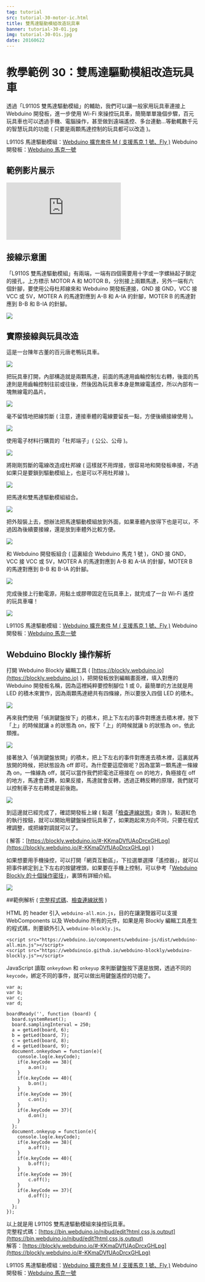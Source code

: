 ```yaml
---
tag: tutorial
src: tutorial-30-motor-ic.html
title: 雙馬達驅動模組改造玩具車
banner: tutorial-30-01.jpg
img: tutorial-30-01s.jpg
date: 20160622
---
```


<!-- @@master  = ../../_layout.html-->

<!-- @@block  =  meta-->

<title>教學範例 30：雙馬達驅動模組改造玩具車 :::: Webduino = Web × Arduino</title>

<meta name="description" content="透過「馬達驅動模組」的輔助，我們可以讓一般家用玩具車連接上 Webduino 開發板，進一步使用 Wi-Fi 來操控玩具車，簡簡單單幾個步驟，百元玩具車也可以透過手機、電腦操作，甚至做到遠端遙控、多台連動...等動輒數千元的智慧玩具的功能。">

<meta itemprop="description" content="透過「馬達驅動模組」的輔助，我們可以讓一般家用玩具車連接上 Webduino 開發板，進一步使用 Wi-Fi 來操控玩具車，簡簡單單幾個步驟，百元玩具車也可以透過手機、電腦操作，甚至做到遠端遙控、多台連動...等動輒數千元的智慧玩具的功能。">

<meta property="og:description" content="透過「馬達驅動模組」的輔助，我們可以讓一般家用玩具車連接上 Webduino 開發板，進一步使用 Wi-Fi 來操控玩具車，簡簡單單幾個步驟，百元玩具車也可以透過手機、電腦操作，甚至做到遠端遙控、多台連動...等動輒數千元的智慧玩具的功能。">

<meta property="og:title" content="教學範例 30：雙馬達驅動模組改造玩具車" >

<meta property="og:url" content="https://webduino.io/tutorials/tutorial-30-motor-ic.html">

<meta property="og:image" content="https://webduino.io/img/tutorials/tutorial-30-01s.jpg">

<meta itemprop="image" content="https://webduino.io/img/tutorials/tutorial-30-01s.jpg">

<include src="../_include-tutorials.html"></include>

<!-- @@close-->

<!-- @@block  =  preAndNext-->

<include src="../_include-tutorials-content.html"></include>

<!-- @@close-->

<!-- @@block  =  tutorials-->

# 教學範例 30：雙馬達驅動模組改造玩具車

透過「L9110S 雙馬達驅動模組」的輔助，我們可以讓一般家用玩具車連接上 Webduino 開發板，進一步使用 Wi-Fi 來操控玩具車，簡簡單單幾個步驟，百元玩具車也可以透過手機、電腦操作，甚至做到遠端遙控、多台連動...等動輒數千元的智慧玩具的功能 ( 只要是兩顆馬達控制的玩具都可以改造 )。 

<div class="buy-this">
	<span>L9110S 馬達驅動模組：<a href="https://webduino.io/buy/webduino-expansion-m.html" target="_blank">Webduino 擴充套件 M ( 支援馬克 1 號、Fly )</a></span>
	<span>Webduino 開發板：<a href="https://webduino.io/buy/component-webduino-v1.html" target="_blank">Webduino 馬克一號</a></span>
</div>

## 範例影片展示

<iframe class="youtube" src="https://www.youtube.com/embed/twdVMSYF4rQ" frameborder="0" allowfullscreen></iframe>

## 接線示意圖

「L9110S 雙馬達驅動模組」有兩端，一端有四個需要用十字或一字螺絲起子鎖定的接孔，上方標示 MOTOR A 和 MOTOR B，分別接上兩顆馬達，另外一端有六個針腳，要使用公母杜邦線來和 Webduino 開發板連接，GND 接 GND，VCC 接 VCC 或 5V，MOTER A 的馬達對應到 A-B 和 A-IA 的針腳，MOTER B 的馬達對應到 B-B 和 B-IA 的針腳。

![](../img/tutorials/tutorial-30-02.jpg)

## 實際接線與玩具改造

這是一台陳年古董的百元唐老鴨玩具車。

![](../img/tutorials/tutorial-30-03.jpg)

把玩具車打開，內部構造就是兩顆馬達，前面的馬達用齒輪控制左右轉，後面的馬達則是用齒輪控制往前或往後，然後因為玩具車本身是無線電遙控，所以內部有一塊無線電的晶片。

![](../img/tutorials/tutorial-30-04.jpg)

毫不留情地把線剪斷 ( 注意，連接車體的電線要留長一點，方便後續接線使用 )。

![](../img/tutorials/tutorial-30-05.jpg)

使用電子材料行購買的「杜邦端子」( 公公、公母 )。

![](../img/tutorials/tutorial-30-06.jpg)

將剛剛剪斷的電線改造成杜邦線 ( 這樣就不用焊接，很容易地和開發板串接，不過如果只是要鎖到驅動模組上，也是可以不用杜邦線 )。

![](../img/tutorials/tutorial-30-07.jpg)

把馬達和雙馬達驅動模組組合。

![](../img/tutorials/tutorial-30-08.jpg)

把外殼裝上去，想辦法把馬達驅動模組放到外面，如果車體內放得下也是可以，不過因為後續要接線，還是放到車體外比較方便。

![](../img/tutorials/tutorial-30-09.jpg)

和 Webduino 開發板組合 ( 這裏組合 Webduino 馬克 1 號 )，GND 接 GND，VCC 接 VCC 或 5V，MOTER A 的馬達對應到 A-B 和 A-IA 的針腳，MOTER B 的馬達對應到 B-B 和 B-IA 的針腳。

![](../img/tutorials/tutorial-30-10.jpg)

完成後接上行動電源，用黏土或膠帶固定在玩具車上，就完成了一台 Wi-Fi 遙控的玩具車囉！

![](../img/tutorials/tutorial-30-11.jpg)

<div class="buy-this">
	<span>L9110S 馬達驅動模組：<a href="https://webduino.io/buy/webduino-expansion-m.html" target="_blank">Webduino 擴充套件 M ( 支援馬克 1 號、Fly )</a></span>
	<span>Webduino 開發板：<a href="https://webduino.io/buy/component-webduino-v1.html" target="_blank">Webduino 馬克一號</a></span>
</div>

## Webduino Blockly 操作解析

打開 Webduino Blockly 編輯工具 ( [https://blockly.webduino.io](https://blockly.webduino.io) )，把開發板放到編輯畫面裡，填入對應的 Webduino 開發板名稱，因為這裡純粹要控制腳位 1 或 0，最簡單的方法就是用 LED 的積木來實作，因為兩顆馬達總共有四條線，所以要放入四個 LED 的積木。

![](../img/tutorials/tutorial-30-12.jpg)

再來我們使用「偵測鍵盤按下」的積木，把上下左右的事件對應進去積木裡，按下「上」的時候就讓 a 的狀態為 on，按下「上」的時候就讓 b 的狀態為 on，依此類推。

![](../img/tutorials/tutorial-30-13.jpg)

接著放入「偵測鍵盤放開」的積木，把上下左右的事件對應進去積木裡，這裏就再放開的時候，把狀態設為 off 即可。為什麼要這麼做呢？因為當第一顆馬達一條線為 on，一條線為 off，就可以當作我們把電池正極接在 on 的地方，負極接在 off 的地方，馬達會正轉，如果反接，馬達就會反轉，透過正轉反轉的原理，我們就可以控制車子左右轉或是前後跑。

![](../img/tutorials/tutorial-30-14.jpg)

到這邊就已經完成了，確認開發板上線 ( 點選「[檢查連線狀態](https://webduino.io/device.html)」查詢 )，點選紅色的執行按鈕，就可以開始用鍵盤操控玩具車了，如果跑起來方向不同，只要在程式裡調整，或把線對調就可以了。

( 解答：[https://blockly.webduino.io/#-KKmaDVfUAoDrcxGHLpg](https://blockly.webduino.io/#-KKmaDVfUAoDrcxGHLpg) )

如果想要用手機操控，可以打開「網頁互動區」，下拉選單選擇「遙控器」，就可以把事件綁定到上下左右的按鍵裡頭，如果要在手機上控制，可以參考「[Webduino Blockly 的十個操作密技](https://webduino.io/tutorials/info-11-feature.html)」，裏頭有詳細介紹。

![](../img/tutorials/tutorial-30-15.jpg)

##範例解析 ( [完整程式碼](https://bin.webduino.io/vohen/1/edit?html,css,js,output)、[檢查連線狀態](https://webduino.io/device.html) )

HTML 的 header 引入 `webduino-all.min.js`，目的在讓瀏覽器可以支援 WebComponents 以及 Webduino 所有的元件，如果是用 Blockly 編輯工具產生的程式碼，則要額外引入 `webduino-blockly.js`。

	<script src="https://webduino.io/components/webduino-js/dist/webduino-all.min.js"></script>
	<script src="https://webduinoio.github.io/webduino-blockly/webduino-blockly.js"></script>

JavaScript 讀取 `onkeydown` 和 `onkeyup` 來判斷鍵盤按下還是放開，透過不同的 `keycode`，綁定不同的事件，就可以做出用鍵盤遙控的功能了。	

	var a;
	var b;
	var c;
	var d;

	boardReady('', function (board) {
	  board.systemReset();
	  board.samplingInterval = 250;
	  a = getLed(board, 6);
	  b = getLed(board, 7);
	  c = getLed(board, 8);
	  d = getLed(board, 9);
	  document.onkeydown = function(e){
	    console.log(e.keyCode);
	    if(e.keyCode == 38){
	        a.on();
	    }
	    if(e.keyCode == 40){
	        b.on();
	    }
	    if(e.keyCode == 39){
	        c.on();
	    }
	    if(e.keyCode == 37){
	        d.on();
	    }
	  };
	  document.onkeyup = function(e){
	    console.log(e.keyCode);
	    if(e.keyCode == 38){
	        a.off();
	    }
	    if(e.keyCode == 40){
	        b.off();
	    }
	    if(e.keyCode == 39){
	        c.off();
	    }
	    if(e.keyCode == 37){
	        d.off();
	    }
	  };
	});

以上就是用 L9110S 雙馬達驅動模組來操控玩具車。   
完整程式碼：[https://bin.webduino.io/nibud/edit?html,css,js,output](https://bin.webduino.io/nibud/edit?html,css,js,output)  
解答：[https://blockly.webduino.io/#-KKmaDVfUAoDrcxGHLpg](https://blockly.webduino.io/#-KKmaDVfUAoDrcxGHLpg)

<div class="buy-this">
	<span>L9110S 馬達驅動模組：<a href="https://webduino.io/buy/webduino-expansion-m.html" target="_blank">Webduino 擴充套件 M ( 支援馬克 1 號、Fly )</a></span>
	<span>Webduino 開發板：<a href="https://webduino.io/buy/component-webduino-v1.html" target="_blank">Webduino 馬克一號</a></span>
</div>


<!-- @@close-->
